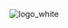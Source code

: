 ![logo_white](https://user-images.githubusercontent.com/53976837/165621642-3be8ae1b-a0bf-4e7e-9e75-8c2bd8df9912.png)
